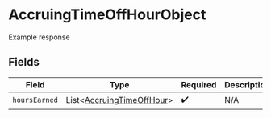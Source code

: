 # AccruingTimeOffHourObject

Example response


## Fields

| Field                                                                        | Type                                                                         | Required                                                                     | Description                                                                  |
| ---------------------------------------------------------------------------- | ---------------------------------------------------------------------------- | ---------------------------------------------------------------------------- | ---------------------------------------------------------------------------- |
| `hoursEarned`                                                                | List\<[AccruingTimeOffHour](../../models/components/AccruingTimeOffHour.md)> | :heavy_check_mark:                                                           | N/A                                                                          |